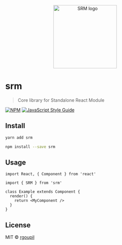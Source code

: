 <p align="center">
  <img width="200" height="200" alt="SRM logo" title="SRM" src="https://user-images.githubusercontent.com/5578546/115530331-f63cbd00-a293-11eb-9174-722f0fa9b9d8.png">
</p>

# srm

> Core library for Standalone React Module

[![NPM](https://img.shields.io/npm/v/srm.svg)](https://www.npmjs.com/package/srm) [![JavaScript Style Guide](https://img.shields.io/badge/code_style-standard-brightgreen.svg)](https://standardjs.com)

## Install

```bash
yarn add srm
```

```bash
npm install --save srm
```

## Usage

```tsx
import React, { Component } from 'react'

import { SRM } from 'srm'

class Example extends Component {
  render() {
    return <MyComponent />
  }
}
```

## License

MIT © [rgoupil](https://github.com/rgoupil)
